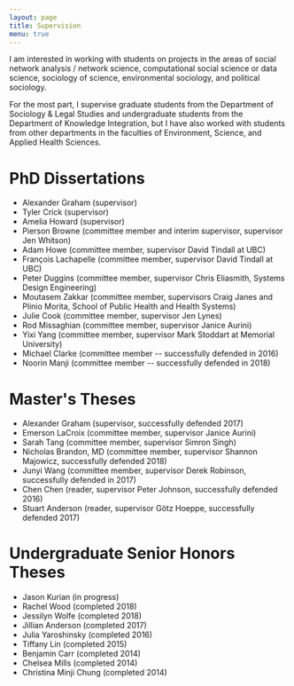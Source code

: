 ```yaml
---
layout: page
title: Supervision
menu: true
---
```


I am interested in working with students on projects in the areas of social network analysis / network science, computational social science or data science, sociology of science, environmental sociology, and political sociology.

For the most part, I supervise graduate students from the Department of Sociology & Legal Studies and undergraduate students from the Department of Knowledge Integration, but I have also worked with students from other departments in the faculties of Environment, Science, and Applied Health Sciences.

# PhD Dissertations

* Alexander Graham (supervisor)
* Tyler Crick (supervisor)
* Amelia Howard (supervisor)
* Pierson Browne (committee member and interim supervisor, supervisor Jen Whitson)
* Adam Howe (committee member, supervisor David Tindall at UBC)
* François Lachapelle (committee member, supervisor David Tindall at UBC)
* Peter Duggins  (committee member, supervisor Chris Eliasmith, Systems Design Engineering)
* Moutasem Zakkar (committee member, supervisors Craig Janes and Plinio Morita, School of Public Health and Health Systems)
* Julie Cook (committee member, supervisor Jen Lynes)
* Rod Missaghian (committee member, supervisor Janice Aurini)
* Yixi Yang (committee member, supervisor Mark Stoddart at Memorial University)
* Michael Clarke (committee member -- successfully defended in 2016)
* Noorin Manji (committee member -- successfully defended in 2018)

# Master's Theses

* Alexander Graham (supervisor, successfully defended 2017)
* Emerson LaCroix (committee member, supervisor Janice Aurini)
* Sarah Tang (committee member, supervisor Simron Singh)
* Nicholas Brandon, MD (committee member, supervisor Shannon Majowicz, successfully defended 2018)
* Junyi Wang (committee member, supervisor Derek Robinson, successfully defended in 2017)
* Chen Chen (reader, supervisor Peter Johnson, successfully defended 2016)
* Stuart Anderson (reader, supervisor Götz Hoeppe, successfully defended 2017)

# Undergraduate Senior Honors Theses

* Jason Kurian (in progress)
* Rachel Wood (completed 2018)
* Jessilyn Wolfe (completed 2018)
* Jillian Anderson (completed 2017)
* Julia Yaroshinsky (completed 2016)
* Tiffany Lin (completed 2015)
* Benjamin Carr (completed 2014)
* Chelsea Mills (completed 2014)
* Christina Minji Chung (completed 2014)
